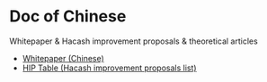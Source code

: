 # Doc of Chinese
Whitepaper & Hacash improvement proposals & theoretical articles



- [Whitepaper (Chinese)](https://github.com/hacash/doc-chinese/blob/main/whitepaper.md)
- [HIP Table (Hacash improvement proposals list)](https://github.com/hacash/doc-chinese/blob/main/HIP/HIP-table.md)





